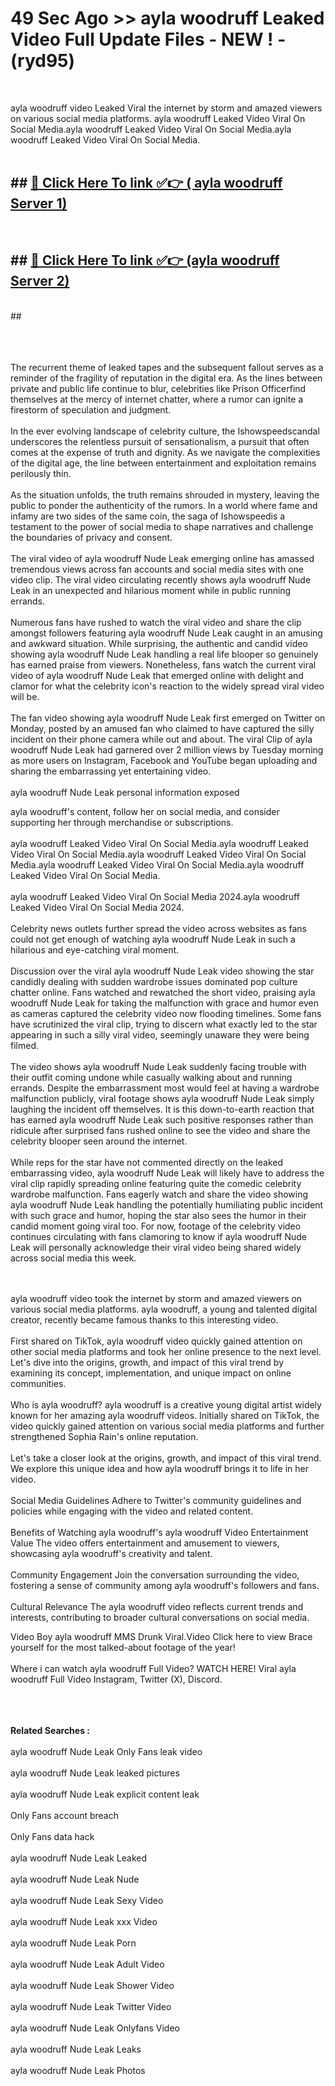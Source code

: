 # 49 Sec Ago >> ayla woodruff Leaked Video Full Update Files - NEW ! - (ryd95) <br>
<br>

ayla woodruff video Leaked Viral the internet by storm and amazed viewers on various social media platforms. ayla woodruff Leaked Video Viral On Social Media.ayla woodruff Leaked Video Viral On Social Media.ayla woodruff Leaked Video Viral On Social Media.<br>
 <br>

## ##  <a href="https://clipsfans.site?title=ayla_woodruff&ref=gitt">🔴 Click Here To link ✅👉 ( ayla woodruff Server 1)</a><br>
  <br>

##  ##  <a href="https://clipsfans.site?title=ayla_woodruff&ref=gitt">🔴 Click Here To link ✅👉 (ayla woodruff  Server 2)</a><br>
  <br>
  ##


  <br>

  <br>

<br><br>
The recurrent theme of leaked tapes and the subsequent fallout serves as a reminder of the fragility of reputation in the digital era. As the lines between private and public life continue to blur, celebrities like Prison Officerfind themselves at the mercy of internet chatter, where a rumor can ignite a firestorm of speculation and judgment.
<br><br>
In the ever evolving landscape of celebrity culture, the Ishowspeedscandal underscores the relentless pursuit of sensationalism, a pursuit that often comes at the expense of truth and dignity. As we navigate the complexities of the digital age, the line between entertainment and exploitation remains perilously thin.
<br><br>
As the situation unfolds, the truth remains shrouded in mystery, leaving the public to ponder the authenticity of the rumors. In a world where fame and infamy are two sides of the same coin, the saga of Ishowspeedis a testament to the power of social media to shape narratives and challenge the boundaries of privacy and consent.
<br><br>
The viral video of ayla woodruff Nude Leak emerging online has amassed tremendous views across fan accounts and social media sites with one video clip. The viral video circulating recently shows ayla woodruff Nude Leak in an unexpected and hilarious moment while in public running errands.
<br><br>
Numerous fans have rushed to watch the viral video and share the clip amongst followers featuring ayla woodruff Nude Leak caught in an amusing and awkward situation. While surprising, the authentic and candid video showing ayla woodruff Nude Leak handling a real life blooper so genuinely has earned praise from viewers. Nonetheless, fans watch the current viral video of ayla woodruff Nude Leak that emerged online with delight and clamor for what the celebrity icon's reaction to the widely spread viral video will be.
<br><br>
The fan video showing ayla woodruff Nude Leak first emerged on Twitter on Monday, posted by an amused fan who claimed to have captured the silly incident on their phone camera while out and about. The viral Clip of ayla woodruff Nude Leak had garnered over 2 million views by Tuesday morning as more users on Instagram, Facebook and YouTube began uploading and sharing the embarrassing yet entertaining video.
<br><br>
ayla woodruff Nude Leak personal information exposed


ayla woodruff's content, follow her on social media, and consider supporting her through merchandise or subscriptions.
<br><br>
ayla woodruff Leaked Video Viral On Social Media.ayla woodruff Leaked Video Viral On Social Media.ayla woodruff Leaked Video Viral On Social Media.ayla woodruff Leaked Video Viral On Social Media.ayla woodruff Leaked Video Viral On Social Media.
<br><br>
ayla woodruff Leaked Video Viral On Social Media 2024.ayla woodruff Leaked Video Viral On Social Media 2024.
<br><br>
Celebrity news outlets further spread the video across websites as fans could not get enough of watching ayla woodruff Nude Leak in such a hilarious and eye-catching viral moment.
<br><br>
Discussion over the viral ayla woodruff Nude Leak video showing the star candidly dealing with sudden wardrobe issues dominated pop culture chatter online. Fans watched and rewatched the short video, praising ayla woodruff Nude Leak for taking the malfunction with grace and humor even as cameras captured the celebrity video now flooding timelines. Some fans have scrutinized the viral clip, trying to discern what exactly led to the star appearing in such a silly viral video, seemingly unaware they were being filmed.
<br><br>
The video shows ayla woodruff Nude Leak suddenly facing trouble with their outfit coming undone while casually walking about and running errands. Despite the embarrassment most would feel at having a wardrobe malfunction publicly, viral footage shows ayla woodruff Nude Leak simply laughing the incident off themselves. It is this down-to-earth reaction that has earned ayla woodruff Nude Leak such positive responses rather than ridicule after surprised fans rushed online to see the video and share the celebrity blooper seen around the internet.
<br><br>
While reps for the star have not commented directly on the leaked embarrassing video, ayla woodruff Nude Leak will likely have to address the viral clip rapidly spreading online featuring quite the comedic celebrity wardrobe malfunction. Fans eagerly watch and share the video showing ayla woodruff Nude Leak handling the potentially humiliating public incident with such grace and humor, hoping the star also sees the humor in their candid moment going viral too. For now, footage of the celebrity video continues circulating with fans clamoring to know if ayla woodruff Nude Leak will personally acknowledge their viral video being shared widely across social media this week.


<br><br>
ayla woodruff video took the internet by storm and amazed viewers on various social media platforms. ayla woodruff, a young and talented digital creator, recently became famous thanks to this interesting video.
<br><br>
First shared on TikTok, ayla woodruff video quickly gained attention on other social media platforms and took her online presence to the next level. Let's dive into the origins, growth, and impact of this viral trend by examining its concept, implementation, and unique impact on online communities.
<br><br>
Who is ayla woodruff? ayla woodruff is a creative young digital artist widely known for her amazing ayla woodruff videos. Initially shared on TikTok, the video quickly gained attention on various social media platforms and further strengthened Sophia Rain's online reputation.
<br><br>
Let's take a closer look at the origins, growth, and impact of this viral trend. We explore this unique idea and how ayla woodruff brings it to life in her video.
<br><br>
Social Media Guidelines Adhere to Twitter's community guidelines and policies while engaging with the video and related content.
<br><br>
Benefits of Watching ayla woodruff's ayla woodruff Video Entertainment Value The video offers entertainment and amusement to viewers, showcasing ayla woodruff's creativity and talent.
<br><br>
Community Engagement Join the conversation surrounding the video, fostering a sense of community among ayla woodruff's followers and fans.
<br><br>
Cultural Relevance The ayla woodruff video reflects current trends and interests, contributing to broader cultural conversations on social media.

Video Boy ayla woodruff MMS Drunk Viral.Video Click here to view Brace yourself for the most talked-about footage of the year!
<br><br>
Where i can watch ayla woodruff Full Video? WATCH HERE! Viral ayla woodruff Full Video Instagram, Twitter (X), Discord.
<br><br>

<br><br>
<strong>Related Searches :</strong>
<br><br>
ayla woodruff Nude Leak Only Fans leak video
<br><br>
ayla woodruff Nude Leak leaked pictures
<br><br>
ayla woodruff Nude Leak explicit content leak
<br><br>
Only Fans account breach
<br><br>
Only Fans data hack
<br><br>
ayla woodruff Nude Leak Leaked
<br><br>
ayla woodruff Nude Leak Nude
<br><br>
ayla woodruff Nude Leak Sexy Video
<br><br>
ayla woodruff Nude Leak xxx Video
<br><br>
ayla woodruff Nude Leak Porn
<br><br>
ayla woodruff Nude Leak Adult Video
<br><br>
ayla woodruff Nude Leak Shower Video
<br><br>
ayla woodruff Nude Leak Twitter Video
<br><br>
ayla woodruff Nude Leak Onlyfans Video
<br><br>
ayla woodruff Nude Leak Leaks
<br><br>
ayla woodruff Nude Leak Photos